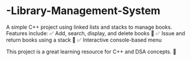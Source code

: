 # -Library-Management-System
A simple C++ project using linked lists and stacks to manage books. Features include:
✅ Add, search, display, and delete books 📖
✅ Issue and return books using a stack 🔄
✅ Interactive console-based menu

This project is a great learning resource for C++ and DSA concepts. 🚀

